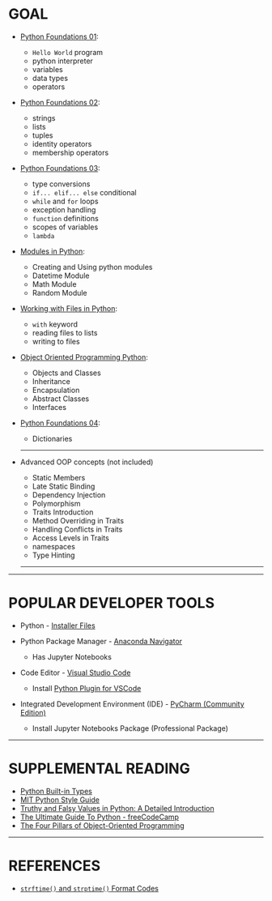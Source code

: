 # GOAL

- [Python Foundations 01](Step_1_1a_Python_Foundations_01.ipynb):
  - `Hello World` program
  - python interpreter
  - variables
  - data types
  - operators

- [Python Foundations 02](Step_1_1b_Python_Foundations_02.ipynb):
  - strings
  - lists
  - tuples
  - identity operators 
  - membership operators

- [Python Foundations 03](Step_1_1c_Python_Foundations_03.ipynb):
  - type conversions 
  - `if... elif... else` conditional 
  - `while` and `for` loops
  - exception handling
  - `function` definitions
  - scopes of variables 
  - `lambda`
  
- [Modules in Python](Step_1_1d_Modules_in_Python.ipynb):
  - Creating and Using python modules
  - Datetime Module
  - Math Module
  - Random Module
  
- [Working with Files in Python](Step_1_1e_Working_with_Files_in_Python.ipynb):
  - `with` keyword
  - reading files to lists 
  - writing to files

- [Object Oriented Programming Python](Step_1_1f_Object_Oriented_Python.ipynb):
  - Objects and Classes
  - Inheritance
  - Encapsulation
  - Abstract Classes
  - Interfaces

- [Python Foundations 04](Step_1_1g_Python_Foundations_04.ipynb):
  - Dictionaries

  ***
- Advanced OOP concepts (not included)
  - Static Members
  - Late Static Binding
  - Dependency Injection
  - Polymorphism
  - Traits Introduction
  - Method Overriding in Traits
  - Handling Conflicts in Traits
  - Access Levels in Traits
  - namespaces
  - Type Hinting
  ***
  

***
  

# POPULAR DEVELOPER TOOLS

- Python - [Installer Files](https://www.python.org/downloads/)

- Python Package Manager - [Anaconda Navigator](https://www.anaconda.com/products/individual)
  - Has Jupyter Notebooks

- Code Editor - [Visual Studio Code](https://code.visualstudio.com/)
  - Install [Python Plugin for VSCode](https://marketplace.visualstudio.com/items?itemName=ms-python.python)

- Integrated Development Environment (IDE) - [PyCharm (Community Edition)](https://www.jetbrains.com/pycharm/)
  - Install Jupyter Notebooks Package (Professional Package)

***
# SUPPLEMENTAL READING

- [Python Built-in Types](https://docs.python.org/3.7/library/stdtypes.html)
- [MIT Python Style Guide](https://ocw.mit.edu/courses/electrical-engineering-and-computer-science/6-0001-introduction-to-computer-science-and-programming-in-python-fall-2016/assignments/MIT6_0001F16_StyleGuide.pdf)
- [Truthy and Falsy Values in Python: A Detailed Introduction](https://www.freecodecamp.org/news/truthy-and-falsy-values-in-python/)
- [The Ultimate Guide To Python - freeCodeCamp](https://www.freecodecamp.org/news/the-ultimate-guide-to-python-from-beginner-to-intermediate-to-pro/)
- [The Four Pillars of Object-Oriented Programming](https://www.freecodecamp.org/news/four-pillars-of-object-oriented-programming/)

***
# REFERENCES
- [`strftime()` and `strptime()` Format Codes](https://docs.python.org/3/library/datetime.html?highlight=strftime#strftime-and-strptime-format-codes)

